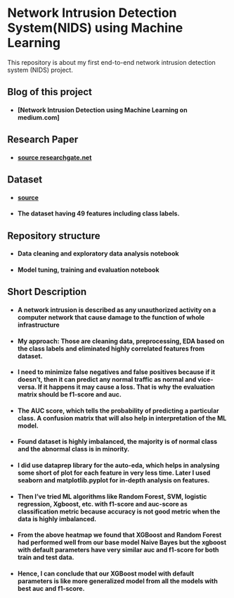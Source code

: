 # Network Intrusion Detection System(NIDS) using Machine Learning
This repository is about my first end-to-end network intrusion detection system (NIDS) project.

## Blog of this project
- #### [Network Intrusion Detection using Machine Learning on medium.com]

## Research Paper
- #### [source researchgate.net](https://www.researchgate.net/profile/Nour-Moustafa/publication/287330529_UNSW-NB15_a_comprehensive_data_set_for_network_intrusion_detection_systems_UNSW-NB15_network_data_set/links/567bf71708ae051f9ae029b6/UNSW-NB15-a-comprehensive-data-set-for-network-intrusion-detection-systems-UNSW-NB15-network-data-set.pdf?origin=publication_detail)

## Dataset
- #### [source](https://www.unsw.adfa.edu.au/unsw-canberra-cyber/cybersecurity/ADFA-NB15-Datasets/)
- #### The dataset having 49 features including class labels.

## Repository structure
- #### Data cleaning and exploratory data analysis notebook
- #### Model tuning, training and evaluation notebook

## Short Description
- ####  A network intrusion is described as any unauthorized activity on a computer network that cause damage to the function of whole infrastructure
- #### My approach: Those are cleaning data, preprocessing, EDA based on the class labels and eliminated highly correlated features from dataset.
- #### I need to minimize false negatives and false positives because if it doesn’t, then it can predict any normal traffic as normal and vice-versa. If it happens it may cause a loss. That is why the evaluation matrix should be f1-score and auc.
- #### The AUC score, which tells the probability of predicting a particular class. A confusion matrix that will also help in interpretation of the ML model.
- #### Found dataset is highly imbalanced, the majority is of normal class and the abnormal class is in minority.
- #### I did use dataprep library for the auto-eda, which helps in analysing some short of plot for each feature in very less time. Later I used seaborn and matplotlib.pyplot for in-depth analysis on features.
- #### Then I’ve tried ML algorithms like Random Forest, SVM, logistic regression, Xgboost, etc. with f1-score and auc-score as classification metric because accuracy is not good metric when the data is highly imbalanced.
- #### From the above heatmap we found that XGBoost and Random Forest had performed well from our base model Naive Bayes but the xgboost with default parameters have very similar auc and f1-score for both train and test data.
- #### Hence, I can conclude that our XGBoost model with default parameters is like more generalized model from all the models with best auc and f1-score.
